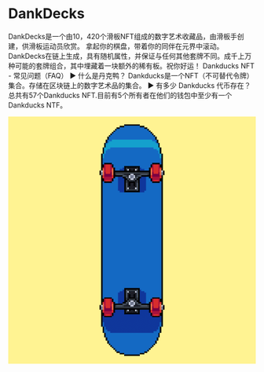 # DankDecks

DankDecks是一个由10，420个滑板NFT组成的数字艺术收藏品，由滑板手创建，供滑板运动员欣赏。 拿起你的棋盘，带着你的同伴在元界中滚动。DankDecks在链上生成，具有随机属性，并保证与任何其他套牌不同。成千上万种可能的套牌组合，其中埋藏着一块额外的稀有板。祝你好运！
Dankducks NFT - 常见问题（FAQ）
▶ 什么是丹克鸭？
Dankducks是一个NFT（不可替代令牌）集合。存储在区块链上的数字艺术品的集合。
▶ 有多少 Dankducks 代币存在？
总共有57个Dankducks NFT.目前有5个所有者在他们的钱包中至少有一个Dankducks NTF。

![nft](unnamed.png)
